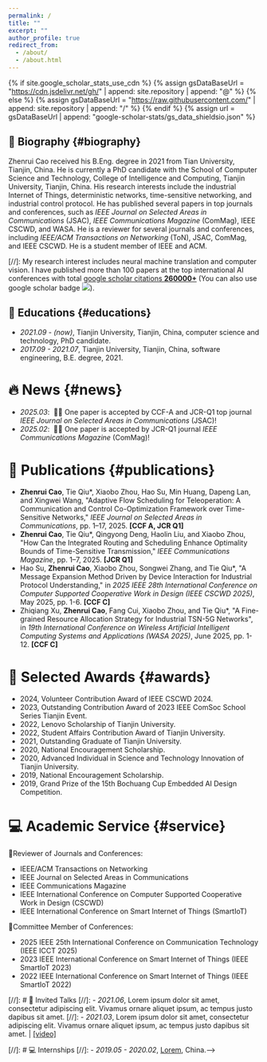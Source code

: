 ```yaml
---
permalink: /
title: ""
excerpt: ""
author_profile: true
redirect_from: 
  - /about/
  - /about.html
---
```


{% if site.google_scholar_stats_use_cdn %}
{% assign gsDataBaseUrl = "https://cdn.jsdelivr.net/gh/" | append: site.repository | append: "@" %}
{% else %}
{% assign gsDataBaseUrl = "https://raw.githubusercontent.com/" | append: site.repository | append: "/" %}
{% endif %}
{% assign url = gsDataBaseUrl | append: "google-scholar-stats/gs_data_shieldsio.json" %}

<span class='anchor' id='about-me'></span>

## 📑 Biography {#biography}
Zhenrui Cao received his B.Eng. degree in 2021 from Tian University, Tianjin, China. He is currently a PhD candidate with the School of Computer Science and Technology, College of Intelligence and Computing, Tianjin  University, Tianjin, China. His research interests include the industrial Internet of Things, deterministic networks, time-sensitive networking, and industrial control protocol. He has published several papers in top journals and conferences, such as *IEEE Journal on Selected Areas in Communications* (JSAC), *IEEE Communications Magazine* (ComMag), IEEE CSCWD, and WASA. He is a reviewer for several journals and conferences, including *IEEE/ACM Transactions on Networking* (ToN), JSAC, ComMag, and IEEE CSCWD. He is a student member of IEEE and ACM.
<!-- He has won many scholarships at Tianjin University, including the Chinese Government-sponsored Study Abroad Scholarship, the First-class Academic Scholarship, the Lenovo Scholarship, and the Outstanding Youth Scholarship. -->

[//]: My research interest includes neural machine translation and computer vision. I have published more than 100 papers at the top international AI conferences with total <a href='https://scholar.google.com/citations?user=DhtAFkwAAAAJ'>google scholar citations <strong><span id='total_cit'>260000+</span></strong></a> (You can also use google scholar badge <a href='https://scholar.google.com/citations?user=DhtAFkwAAAAJ'><img src="https://img.shields.io/endpoint?url={{ url | url_encode }}&logo=Google%20Scholar&labelColor=f6f6f6&color=9cf&style=flat&label=citations"></a>).

## 📖 Educations {#educations}
- *2021.09 - (now)*, Tianjin University, Tianjin, China, computer science and technology, PhD candidate.
- *2017.09 - 2021.07*, Tianjin University, Tianjin, China, software engineering, B.E. degree, 2021.

# 🔥 News {#news}
- *2025.03*: &nbsp;🎉🎉 One paper is accepted by CCF-A and JCR-Q1 top journal *IEEE Journal on Selected Areas in Communications* (JSAC)!
- *2025.02*: &nbsp;🎉🎉 One paper is accepted by JCR-Q1 journal *IEEE Communications Magazine* (ComMag)!

# 📝 Publications {#publications}

- **Zhenrui Cao**, Tie Qiu*, Xiaobo Zhou, Hao Su, Min Huang, Dapeng Lan, and Xingwei Wang, "Adaptive Flow Scheduling for Teleoperation: A Communication and Control Co-Optimization Framework over Time-Sensitive Networks," *IEEE Journal on Selected Areas in Communications*, pp. 1–17, 2025. **\[CCF A, JCR Q1\]**
- **Zhenrui Cao**, Tie Qiu*, Qingyong Deng, Haolin Liu, and Xiaobo Zhou, "How Can the Integrated Routing and Scheduling Enhance Optimality Bounds of Time-Sensitive Transmission," *IEEE Communications Magazine*, pp. 1–7, 2025. **\[JCR Q1\]**
- Hao Su, **Zhenrui Cao**, Xiaobo Zhou, Songwei Zhang, and Tie Qiu*, "A Message Expansion Method Driven by Device Interaction for Industrial Protocol Understanding," in *2025 IEEE 28th International Conference on Computer Supported Cooperative Work in Design (IEEE CSCWD 2025)*, May 2025, pp. 1-6. **\[CCF C\]**
- Zhiqiang Xu, **Zhenrui Cao**, Fang Cui, Xiaobo Zhou, and Tie Qiu*, "A Fine-grained Resource Allocation Strategy for Industrial TSN-5G Networks", in *19th International Conference on Wireless Artificial Intelligent Computing Systems and Applications (WASA 2025)*, June 2025, pp. 1-12. **\[CCF C\]**

# 🏅 Selected Awards {#awards}

- 2024, Volunteer Contribution Award of IEEE CSCWD 2024.
- 2023, Outstanding Contribution Award of 2023 IEEE ComSoc School Series Tianjin Event.
- 2022, Lenovo Scholarship of Tianjin University.
- 2022, Student Affairs Contribution Award of Tianjin University.
- 2021, Outstanding Graduate of Tianjin University.
- 2020, National Encouragement Scholarship.
- 2020, Advanced Individual in Science and Technology Innovation of Tianjin University.
- 2019, National Encouragement Scholarship.
- 2019, Grand Prize of the 15th Bochuang Cup Embedded AI Design Competition.

# 💻 Academic Service {#service}

💠Reviewer of Journals and Conferences:
- IEEE/ACM Transactions on Networking
- IEEE Journal on Selected Areas in Communications
- IEEE Communications Magazine
- IEEE International Conference on Computer Supported Cooperative Work in Design (CSCWD)
- IEEE International Conference on Smart Internet of Things (SmartIoT)

💠Committee Member of Conferences:
- 2025 IEEE 25th International Conference on Communication Technology (IEEE ICCT 2025)
- 2023 IEEE International Conference on Smart Internet of Things (IEEE SmartIoT 2023)
- 2022 IEEE International Conference on Smart Internet of Things (IEEE SmartIoT 2022)

[//]: # 💬 Invited Talks
[//]: - *2021.06*, Lorem ipsum dolor sit amet, consectetur adipiscing elit. Vivamus ornare aliquet ipsum, ac tempus justo dapibus sit amet. 
[//]: - *2021.03*, Lorem ipsum dolor sit amet, consectetur adipiscing elit. Vivamus ornare aliquet ipsum, ac tempus justo dapibus sit amet.  \| [\[video\]](https://github.com/)

[//]: # 💻 Internships
[//]: - *2019.05 - 2020.02*, [Lorem](https://github.com/), China.-->
